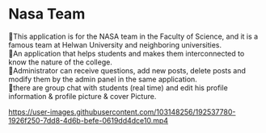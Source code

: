 # Nasa Team 
🔹This application is for the NASA team in the Faculty of Science, and it is a famous team at Helwan University and
neighboring universities.<br>
🔹An application that helps students and makes them interconnected to know the nature of the college.<br>
🔹Administrator can receive questions, add new posts, delete posts and modify them by the admin panel in the same
application.<br>
🔹there are group chat with students (real time) and edit his profile information & profile picture & cover Picture.<br>

https://user-images.githubusercontent.com/103148256/192537780-1926f250-7dd8-4d6b-befe-0619dd4dce10.mp4
